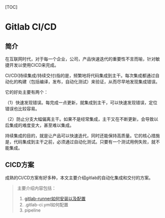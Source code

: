 [TOC]

# Gitlab CI/CD

## 简介

在互联网时代，对于每一个企业，公司，产品快速迭代的重要性不言而喻，针对敏捷开发以使用CICD来完成。



CI/CD(持续集成/持续交付)指的是，频繁地将代码集成到主干。每次集成都通过自动化的构建（包括编译，发布，自动化测试）来验证，从而尽早地发现集成错误。

它的好处主要有两个：

（1）快速发现错误。每完成一点更新，就集成到主干，可以快速发现错误，定位错误也比较容易。

（2）防止分支大幅偏离主干。如果不是经常集成，主干又在不断更新，会导致以后集成的难度变大，甚至难以集成。

持续集成的目的，就是让产品可以快速迭代，同时还能保持高质量。它的核心措施是，代码集成到主干之前，必须通过自动化测试。只要有一个测试用例失败，就不能集成。



## CICD方案

成熟的CI/CD方案有好多种，本文主要介绍gitlab的自动化集成和交付的方案。

> 主要介绍内容包括：
>
> 1. [gitlab-runner如何安装以及配置](https://github.com/yancongcong1/study-log/blob/master/gitlab-ci/lesson3/README.md)
> 2. .gitlab-ci.yml如何配置
> 3. pipeline


